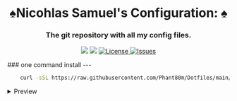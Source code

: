 <div align="center">
    <h1>♠Nicohlas Samuel's Configuration: ♠</h1>
    <h3>The git repository with all my config files.</h3>
</div>

<div align="center">

![](https://img.shields.io/github/stars/phant80m/dotfiles?style=for-the-badge&logo=starship&color=8bd5ca&logoColor=D9E0EE&labelColor=302D41)
[![](https://img.shields.io/github/repo-size/phant80m/dotfiles?color=%23DDB6F2&label=SIZE&logo=codesandbox&style=for-the-badge&logoColor=D9E0EE&labelColor=302D41)](https://github.com/phant80m/dots)
<a href="https://github.com/phant80m/dots/blob/main/LICENSE">
<img alt="License" src="https://img.shields.io/github/license/phant80m/dotfiles?style=for-the-badge&logo=starship&color=ee999f&logoColor=D9E0EE&labelColor=302D41" />
</a>
<a href="https://github.com/phant80m/dotfiles/issues">
<img alt="Issues" src="https://img.shields.io/github/issues/phant80m/dotfiles?style=for-the-badge&logo=bilibili&color=F5E0DC&logoColor=D9E0EE&labelColor=302D41" />
</a>
</div>
### one command install 
---

```bash
    curl -sSL https://raw.githubusercontent.com/Phant80m/Dotfiles/main/install.sh | bash
```
<details><summary>Preview</summary><blockquote>
<h1> Preview </h1>

![](https://raw.githubusercontent.com/Phant80m/Dotfiles/main/preview_1.png)
![](https://raw.githubusercontent.com/Phant80m/Dotfiles/main/preview_1.png)
![](https://raw.githubusercontent.com/Phant80m/Dotfiles/main/preview_2.png)
</div>
